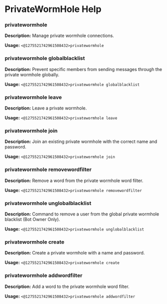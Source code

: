 # PrivateWormHole Help

### privatewormhole

**Description:** Manage private wormhole connections.

**Usage:** `<@1275521742961508432>privatewormhole`

### privatewormhole globalblacklist

**Description:** Prevent specific members from sending messages through the private wormhole globally.

**Usage:** `<@1275521742961508432>privatewormhole globalblacklist`

### privatewormhole leave

**Description:** Leave a private wormhole.

**Usage:** `<@1275521742961508432>privatewormhole leave`

### privatewormhole join

**Description:** Join an existing private wormhole with the correct name and password.

**Usage:** `<@1275521742961508432>privatewormhole join`

### privatewormhole removewordfilter

**Description:** Remove a word from the private wormhole word filter.

**Usage:** `<@1275521742961508432>privatewormhole removewordfilter`

### privatewormhole unglobalblacklist

**Description:** Command to remove a user from the global private wormhole blacklist (Bot Owner Only).

**Usage:** `<@1275521742961508432>privatewormhole unglobalblacklist`

### privatewormhole create

**Description:** Create a private wormhole with a name and password.

**Usage:** `<@1275521742961508432>privatewormhole create`

### privatewormhole addwordfilter

**Description:** Add a word to the private wormhole word filter.

**Usage:** `<@1275521742961508432>privatewormhole addwordfilter`


